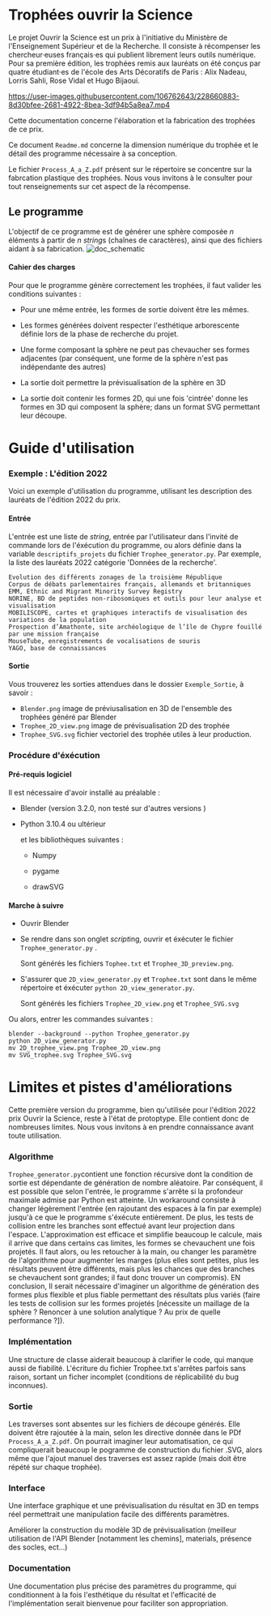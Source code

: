 # Trophées ouvrir la Science

Le projet Ouvrir la Science est un prix à l'initiative  du Ministère de l'Enseignement Supérieur et de la Recherche. Il consiste à récompenser les chercheur·euses français·es qui publient librement leurs outils numérique.  Pour sa première édition,  les trophées remis aux lauréats on été conçus par quatre étudiant·es de l'école des Arts Décoratifs de Paris :  Alix Nadeau, Lorris Sahli, Rose Vidal et Hugo Bijaoui.

https://user-images.githubusercontent.com/106762643/228660883-8d30bfee-2681-4922-8bea-3df94b5a8ea7.mp4

Cette documentation concerne l'élaboration et la fabrication des trophées de ce prix. 

Ce document `Readme.md` concerne la dimension numérique du trophée et le détail des programme nécessaire à sa conception. 

Le fichier `Process_A_a_Z.pdf` présent sur le répertoire se concentre sur la fabrcation plastique des trophées. Nous vous invitons à le consulter pour tout renseignements sur cet aspect de la récompense.


## Le programme

L'objectif de ce programme est de générer une sphère composée $n$ éléments à partir de $n$ *string*s (chaînes de caractères), ainsi que des fichiers aidant à sa fabrication. 
![doc_schematic](https://user-images.githubusercontent.com/91726252/229767439-15274b76-7629-405d-8ef8-0d283c0d15f1.png)

#### Cahier des charges

Pour que le programme génère correctement les trophées, il faut valider les conditions suivantes : 

* Pour une même entrée, les formes de sortie doivent être les mêmes.

* Les formes générées doivent respecter l'esthétique arborescente définie lors de la phase de recherche du projet. 

* Une forme composant la sphère ne peut pas chevaucher ses formes adjacentes (par conséquent, une forme de la sphère n'est pas indépendante des autres)

* La sortie doit permettre la prévisualisation de la sphère en 3D

* La sortie doit contenir les formes 2D, qui une fois 'cintrée' donne les formes en 3D qui composent la sphère; dans un format SVG permettant leur découpe. 

# Guide d'utilisation

### Exemple : L'édition 2022

Voici un exemple d'utilisation du programme, utilisant les description des lauréats de l'édition 2022 du prix. 

#### Entrée

L'entrée est une liste de *string*, entrée par l'utilisateur dans l'invité de commande lors de l'éxécution du programme, ou alors définie dans la variable `descriptifs_projets` du fichier `Trophee_generator.py`. Par exemple, la liste des lauréats 2022 catégorie 'Données de la recherche'.

```
Evolution des différents zonages de la troisième République
Corpus de débats parlementaires français, allemands et britanniques 
EMM, Ethnic and Migrant Minority Survey Registry
NORINE, BD de peptides non-ribosomiques et outils pour leur analyse et visualisation
MOBILISCOPE, cartes et graphiques interactifs de visualisation des variations de la population
Prospection d’Amathonte, site archéologique de l’île de Chypre fouillé par une mission française
MouseTube, enregistrements de vocalisations de souris
YAGO, base de connaissances
```
#### Sortie

Vous trouverez les sorties attendues dans le dossier `Exemple_Sortie`, à savoir : 
* `Blender.png` image de préviusalisation en 3D de l'ensemble des trophées généré par Blender
* `Trophee_2D_view.png` image de prévisualisation 2D des trophée
* `Trophee_SVG.svg` fichier vectoriel des trophée utiles à leur production.

### Procédure d'éxécution

#### Pré-requis logiciel

Il est nécessaire d'avoir installé au préalable :

* Blender (version 3.2.0, non testé sur d'autres versions )

* Python 3.10.4 ou ultérieur 
  
  et les bibliothèques suivantes : 
  
  * Numpy
  
  * pygame
  
  * drawSVG

#### Marche à suivre

* Ouvrir Blender

* Se rendre dans son onglet *script*ing, ouvrir et éxécuter le fichier `Trophee_generator.py` . 
  
  Sont générés les fichiers `Tophee.txt` et `Trophee_3D_preview.png`.

* S'assurer que `2D_view_generator.py` et `Trophee.txt` sont dans le même répertoire et éxécuter `python 2D_view_generator.py`.
  
  Sont générés les fichiers `Trophee_2D_view.png` et `Trophee_SVG.svg`
  
Ou alors, entrer les commandes suivantes : 
  ```
  blender --background --python Trophee_generator.py
  python 2D_view_generator.py
  mv 2D_trophee_view.png Trophee_2D_view.png
  mv SVG_trophee.svg Trophee_SVG.svg
  ```

# Limites et pistes d'améliorations

Cette première version du programme, bien qu'utilisée pour l'édition 2022 prix Ouvrir la Science, reste à l'état de protoptype. Elle contient donc de nombreuses limites. Nous vous invitons à en prendre connaissance avant toute utilisation.

### Algorithme

`Trophee_generator.py`contient une fonction récursive dont la condition de sortie est dépendante de génération de nombre aléatoire. Par conséquent, il est possible que selon l'entrée, le programme s'arrête si la profondeur maximale admise par Python est atteinte. Un workaround consiste à changer légèrement l'entrée (en rajoutant des espaces à la fin par exemple) jusqu'à ce que le programme s'éxécute entièrement. 
De plus, les tests de collision entre les branches sont effectué avant leur projection dans l'espace. L'approximation est efficace et simplifie beaucoup le calcule, mais il arrive que dans certains cas limites, les formes se chevauchent une fois projetés. Il faut alors, ou les retoucher à la main, ou changer les paramètre de l'algorithme pour augmenter les marges (plus elles sont petites, plus les résultats peuvent être différents, mais plus les chances que des branches se chevauchent sont grandes; il faut donc trouver un compromis). 
EN conclusion, Il serait nécessaire d'imaginer un algorithme de génération des formes plus flexible et plus fiable permettant des résultats plus variés (faire les tests de collision sur les formes projetés [nécessite un maillage de la sphère ? Renoncer à une solution analytique ? Au prix de quelle performance ?]). 

### Implémentation

Une structure de classe aiderait beaucoup à clarifier le code, qui manque aussi de fiabilité.
L'écriture du fichier Trophee.txt s'arrêtes parfois sans raison, sortant un ficher incomplet (conditions de réplicabilité du bug inconnues).

### Sortie

Les traverses sont absentes sur les fichiers de découpe générés. Elle doivent être rajoutée à la main, selon les directive donnée dans le PDf `Process_A_a_Z.pdf`.
On pourrait imaginer leur automatisation, ce qui compliquerait beaucoup le pogramme de construction du fichier .SVG, alors même que l'ajout manuel des traverses est assez rapide (mais doit être répété sur chaque trophée). 

### Interface

Une interface graphique et une prévisualisation du résultat en 3D en temps réel permettrait une manipulation facile des différents paramètres.

Améliorer la construction du modèle 3D de prévisualisation (meilleur utilisation de l'API Blender [notamment les chemins], materials, présence des socles, ect...)

### Documentation

Une documentation plus précise des paramètres du programme, qui conditionnent à la fois l'esthétique du résultat et l'efficacité de l'implémentation serait bienvenue pour faciliter son appropriation.
